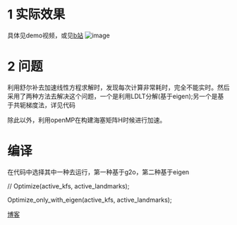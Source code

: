 # 1 实际效果
具体见demo视频，或见[b站](https://www.bilibili.com/video/BV1zm411674H/?spm_id_from=333.999.0.0&vd_source=438c2789bdab12c1ebe1b2b8e0caaeaa)
![image](https://github.com/pj66666/VSLAM_BA_with_eigen/assets/68932539/7c487517-6f84-418a-bd29-98d9be2c57c8)

# 2 问题
利用舒尔补去加速线性方程求解时，发现每次计算非常耗时，完全不能实时。然后采用了两种方法去解决这个问题，一个是利用LDLT分解(基于eigen);另一个是基于共轭梯度法，详见代码

除此以外，利用openMP在构建海塞矩阵H时候进行加速。


# 编译


在代码中选择其中一种去运行，第一种基于g2o，第二种基于eigen

// Optimize(active_kfs, active_landmarks);

Optimize_only_with_eigen(active_kfs, active_landmarks);


[博客](https://blog.csdn.net/qq_49561752/category_12514411.html?spm=1001.2014.3001.5482)
